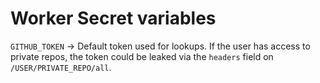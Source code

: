 # Worker Secret variables

`GITHUB_TOKEN` -> Default token used for lookups. If the user has access to private repos, the token could be leaked via the `headers` field on `/USER/PRIVATE_REPO/all`.
